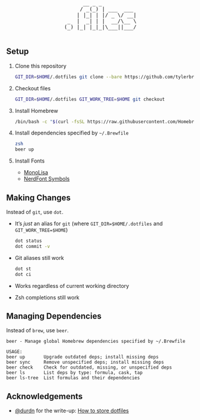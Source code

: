 <pre align=center>
      __ _ _           
     / _(_) | ___  ___ 
    | |_| | |/ _ \/ __|
 _  |  _| | |  __/\__ \
(_) |_| |_|_|\___||___/
                       
</pre>

## Setup

1. Clone this repository

    ```sh
    GIT_DIR=$HOME/.dotfiles git clone --bare https://github.com/tylerbrostrom/dotfiles.git
    ```

2. Checkout files

    ```sh
    GIT_DIR=$HOME/.dotfiles GIT_WORK_TREE=$HOME git checkout
    ```
3. Install Homebrew

    ```sh
    /bin/bash -c "$(curl -fsSL https://raw.githubusercontent.com/Homebrew/install/HEAD/install.sh)"
    ```

4. Install dependencies specified by `~/.Brewfile`

    ```sh
    zsh
    beer up
    ```

5. Install Fonts

    - [MonoLisa](https://www.monolisa.dev)
    - [NerdFont Symbols](https://github.com/ryanoasis/nerd-fonts/blob/196f78789a3ee9e5ff9d0f2cdc9b6c3fd41d6e8e/patched-fonts/NerdFontsSymbolsOnly/complete/Symbols-2048-em%20Nerd%20Font%20Complete.ttf)

## Making Changes

Instead of `git`, use `dot`.

- It’s _just_ an alias for `git` (where `GIT_DIR=$HOME/.dotfiles` and `GIT_WORK_TREE=$HOME`)

    ```sh
    dot status
    dot commit -v
    ```

- Git aliases still work

    ```sh
    dot st
    dot ci
    ```

- Works regardless of current working directory
- Zsh completions still work

## Managing Dependencies

Instead of `brew`, use `beer`.

```
beer - Manage global Homebrew dependencies specified by ~/.Brewfile

USAGE:
beer up       Upgrade outdated deps; install missing deps
beer sync     Remove unspecified deps; install missing deps
beer check    Check for outdated, missing, or unspecified deps
beer ls       List deps by type: formula, cask, tap
beer ls-tree  List formulas and their dependencies
```

## Acknowledgements

- [@durdn](https://twitter.com/durdn) for the write-up: [How to store dotfiles](https://www.atlassian.com/git/tutorials/dotfiles)

